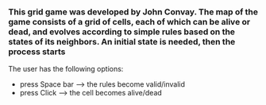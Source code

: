 ### This grid game was developed by John Convay. The map of the game consists of a grid of cells, each of which can be alive or dead, and evolves according to simple rules based on the states of its neighbors. An initial state is needed, then the process starts
The user has the following options:
- press Space bar --> the rules become valid/invalid
- press Click --> the cell becomes alive/dead 
